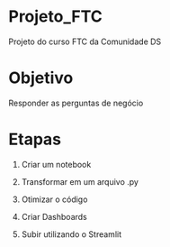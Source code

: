 # Projeto_FTC

Projeto do curso FTC da Comunidade DS

# Objetivo

Responder as perguntas de negócio

# Etapas

1. Criar um notebook

2. Transformar em um arquivo .py

3. Otimizar o código

4. Criar Dashboards

5. Subir utilizando o Streamlit
